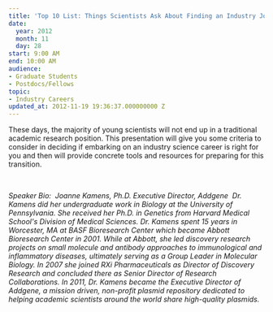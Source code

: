 ```yaml
---
title: 'Top 10 List: Things Scientists Ask About Finding an Industry Job'
date:
  year: 2012
  month: 11
  day: 28
start: 9:00 AM
end: 10:00 AM
audience:
- Graduate Students
- Postdocs/Fellows
topic:
- Industry Careers
updated_at: 2012-11-19 19:36:37.000000000 Z
---
```

These days, the majority of young scientists will not end up in a
traditional academic research position. This presentation will give you
some criteria to consider in deciding if embarking on an industry
science career is right for you and then will provide concrete tools and
resources for preparing for this transition.

 

*Speaker Bio:  Joanne Kamens, Ph.D. Executive Director, Addgene  Dr.
Kamens did her undergraduate work in Biology at the University of
Pennsylvania. She received her Ph.D. in Genetics from Harvard Medical
School\'s Division of Medical Sciences. Dr. Kamens spent 15 years in
Worcester, MA at BASF Bioresearch Center which became Abbott Bioresearch
Center in 2001. While at Abbott, she led discovery research projects on
small molecule and antibody approaches to immunological and inflammatory
diseases, ultimately serving as a Group Leader in Molecular Biology. In
2007 she joined RXi Pharmaceuticals as Director of Discovery Research
and concluded there as Senior Director of Research Collaborations. In
2011, Dr. Kamens became the Executive Director of Addgene, a mission
driven, non-profit plasmid repository dedicated to helping academic
scientists around the world share high-quality plasmids.*
